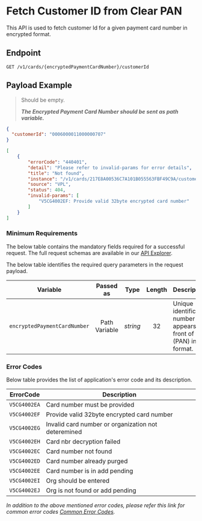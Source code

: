 # Fetch Customer ID from Clear PAN

This API is used to fetch customer Id for a given payment card number in encrypted format.

## Endpoint

`GET /v1/cards/{encryptedPaymentCardNumber}/customerId`

## Payload Example

<!--
type: tab
titles: Request, Response, Error
-->

>Should be empty. 
>
>***The Encrypted Payment Card Number should be sent as path variable.***

<!--
type: tab
--> 

```json
{
  "customerId": "0006000011000000707"
}
```

<!--
type: tab
--> 

```json
[
    {
        "errorCode": "440401",
        "detail": "Please refer to invalid-params for error details",
        "title": "Not found",
        "instance": "/v1/cards/217E8A00536C7A101B055563FBF49C9A/customerId",
        "source": "VPL",
        "status": 404,
        "invalid-params": [
            "V5CG4002EF: Provide valid 32byte encrypted card number"
        ]
    }
]
```

<!-- type: tab-end -->

### Minimum Requirements

The below table contains the mandatory fields required for a successful request. The full request schemas are available in our [API Explorer](../api/?type=get&path=/v1/cards/{encryptedPaymentCardNumber}/customerId).

The below table identifies the required query parameters in the request payload.

| Variable | Passed as | Type | Length | Description/Values |
| -------- | :-------: | :--: | :------------: | ------------------ |
| `encryptedPaymentCardNumber` | Path Variable | *string* | 32 | Unique identification number that appears on the front of the card (PAN) in encrypted format. |

### Error Codes 

Below table provides the list of application's error code and its description.

| ErrorCode |  Description |
| --------  | ------------------ |
|`V5CG4002EA` | Card number must be provided |                                
|`V5CG4002EF` | Provide valid 32byte encrypted card number |                      
|`V5CG4002EG` | Invalid card number or organization not deteremined |            
|`V5CG4002EH` | Card nbr decryption failed |                                      
|`V5CG4002EC` | Card number not found |                                           
|`V5CG4002ED` | Card number already purged |                                      
|`V5CG4002EE` | Card number is in add pending |                                   
|`V5CG4002EI` | Org should be entered |                                           
|`V5CG4002EJ` | Org is not found or add pending |

*In addition to the above mentioned error codes, please refer this link for common error codes [Common Error Codes](?path=docs/Common_Error_Code.md).*